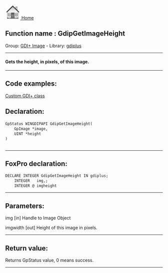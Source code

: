 [<img src="../../images/home.png"> Home ](https://github.com/VFPX/Win32API)  

## Function name : GdipGetImageHeight
Group: [GDI+ Image](../../functions_group.md#GDIplus_Image)  -  Library: [gdiplus](../../../libraries.md#gdiplus)  
***  


#### Gets the height, in pixels, of this image.
***  


## Code examples:
[Custom GDI+ class](../../samples/sample_450.md)  

## Declaration:
```foxpro  
GpStatus WINGDIPAPI GdipGetImageHeight(
	GpImage *image,
	UINT *height
)
  
```  
***  


## FoxPro declaration:
```foxpro  
DECLARE INTEGER GdipGetImageHeight IN gdiplus;
	INTEGER   img,;
	INTEGER @ imgheight  
```  
***  


## Parameters:
img
[in] Handle to Image Object

imgwidth
[out] Height of this image in pixels.  
***  


## Return value:
Returns GpStatus value, 0 means success.  
***  


